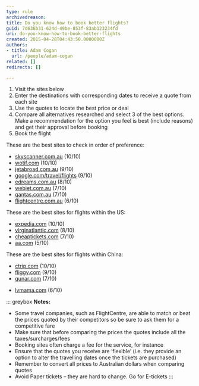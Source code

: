 ```yaml
---
type: rule
archivedreason: 
title: Do you know how to book better flights?
guid: 7d636b31-624d-49be-853f-83ab123234fd
uri: do-you-know-how-to-book-better-flights
created: 2015-04-28T04:43:50.0000000Z
authors:
- title: Adam Cogan
  url: /people/adam-cogan
related: []
redirects: []

---
```


1. Visit the sites below
2. Enter the destinations with corresponding dates to receive a quote from each site
3. Use the quotes to locate the best price or deal
4. Compare all alternatives researched and select 3 of the best options. Make a recommendation for the option you feel is best (include reasons) and get their approval before booking
5. Book the flight

<!--endintro-->

These are the best sites to check in order of preference:

-	[skyscanner.com.au](https://www.skyscanner.com.au/) (10/10)
-	[wotif.com](https://www.wotif.com/) (10/10)
-	[jetabroad.com.au](https://www.jetabroad.com.au/) (9/10)
-	[google.com/travel/flights](https://www.google.com/travel/flights) (9/10)
-	[edreams.com.au](https://www.edreams.com.au/) (8/10) 
-	[webjet.com.au](https://www.webjet.com.au/) (7/10)
-	[qantas.com.au](https://www.qantas.com.au) (7/10)
-	[flightcentre.com.au](https://www.flightcentre.com.au/) (6/10)

These are the best sites for flights within the US:

-	[expedia.com](https://www.expedia.com/) (10/10)
-	[virginatlantic.com](https://www.virginatlantic.com/us/en) (8/10)
-	[cheaptickets.com](https://www.cheaptickets.com/) (7/10)
-	[aa.com](https://www.aa.com/) (5/10)

These are the best sites for flights within China:

- [ctrip.com](http://ctrip.com/) (10/10)
- [fliggy.com](https://www.fliggy.com/) (9/10)
- [qunar.com](https://www.qunar.com/) (7/10)
* [lvmama.com](http://www.lvmama.com/) (6/10)

::: greybox
**Notes:**
- Some travel companies, such as FlightCentre, are able to match or beat the prices quoted by their competitors so be sure to ask them for a competitive fare
-	Make sure that before comparing the prices the quotes include all the taxes/surcharges/fees
-	Booking sites often charge a fee for the service, for instance
-	Ensure that the quotes you receive are ‘flexible’ (i.e. they provide an option to alter the travelling dates once the tickets are purchased)
-	Remember to convert all prices to Australian dollars when comparing quotes
-	Avoid Paper tickets – they are hard to change. Go for E-tickets
:::
